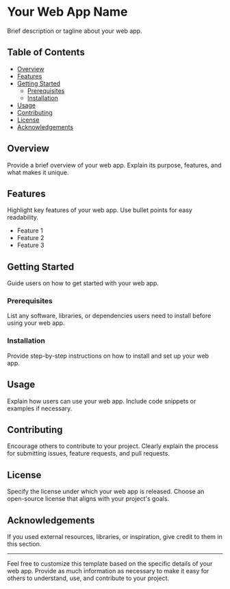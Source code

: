 # Your Web App Name

Brief description or tagline about your web app.

## Table of Contents
- [Overview](#overview)
- [Features](#features)
- [Getting Started](#getting-started)
  - [Prerequisites](#prerequisites)
  - [Installation](#installation)
- [Usage](#usage)
- [Contributing](#contributing)
- [License](#license)
- [Acknowledgements](#acknowledgements)

## Overview

Provide a brief overview of your web app. Explain its purpose, features, and what makes it unique.

## Features

Highlight key features of your web app. Use bullet points for easy readability.

- Feature 1
- Feature 2
- Feature 3

## Getting Started

Guide users on how to get started with your web app.

### Prerequisites

List any software, libraries, or dependencies users need to install before using your web app.

### Installation

Provide step-by-step instructions on how to install and set up your web app.

## Usage

Explain how users can use your web app. Include code snippets or examples if necessary.

## Contributing

Encourage others to contribute to your project. Clearly explain the process for submitting issues, feature requests, and pull requests.

## License

Specify the license under which your web app is released. Choose an open-source license that aligns with your project's goals.

## Acknowledgements

If you used external resources, libraries, or inspiration, give credit to them in this section.

---

Feel free to customize this template based on the specific details of your web app. Provide as much information as necessary to make it easy for others to understand, use, and contribute to your project.
